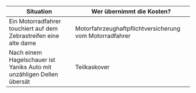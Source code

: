 
| Situation                                                             | Wer übernimmt die Kosten?                               |
| --------------------------------------------------------------------- | ------------------------------------------------------- |
| Ein Motorradfahrer touchiert auf dem Zebrastreifen eine alte dame     | Motorfahrzeughaftpflichtversicherung vom Motorradfahrer |
| Nach einem Hagelschauer ist Yaniks Auto mit unzähligen Dellen übersät | Teilkaskover                                            |

